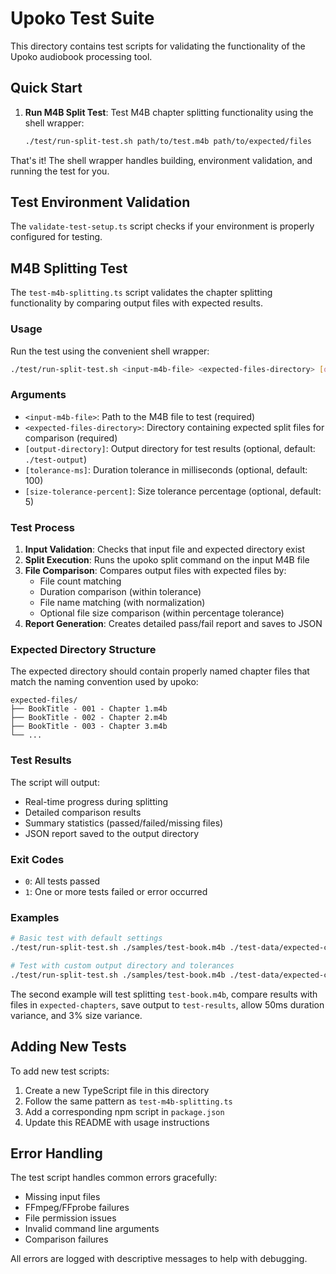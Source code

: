 # Upoko Test Suite

This directory contains test scripts for validating the functionality of the Upoko audiobook processing tool.

## Quick Start

1. **Run M4B Split Test**: Test M4B chapter splitting functionality using the shell wrapper:
   ```bash
   ./test/run-split-test.sh path/to/test.m4b path/to/expected/files
   ```

That's it! The shell wrapper handles building, environment validation, and running the test for you.

## Test Environment Validation

The `validate-test-setup.ts` script checks if your environment is properly configured for testing.

## M4B Splitting Test

The `test-m4b-splitting.ts` script validates the chapter splitting functionality by comparing output files with expected results.

### Usage

Run the test using the convenient shell wrapper:
```bash
./test/run-split-test.sh <input-m4b-file> <expected-files-directory> [output-directory] [tolerance-ms] [size-tolerance-percent]
```

### Arguments

- `<input-m4b-file>`: Path to the M4B file to test (required)
- `<expected-files-directory>`: Directory containing expected split files for comparison (required)
- `[output-directory]`: Output directory for test results (optional, default: `./test-output`)
- `[tolerance-ms]`: Duration tolerance in milliseconds (optional, default: 100)
- `[size-tolerance-percent]`: Size tolerance percentage (optional, default: 5)

### Test Process

1. **Input Validation**: Checks that input file and expected directory exist
2. **Split Execution**: Runs the upoko split command on the input M4B file
3. **File Comparison**: Compares output files with expected files by:
   - File count matching
   - Duration comparison (within tolerance)
   - File name matching (with normalization)
   - Optional file size comparison (within percentage tolerance)
4. **Report Generation**: Creates detailed pass/fail report and saves to JSON

### Expected Directory Structure

The expected directory should contain properly named chapter files that match the naming convention used by upoko:

```
expected-files/
├── BookTitle - 001 - Chapter 1.m4b
├── BookTitle - 002 - Chapter 2.m4b
├── BookTitle - 003 - Chapter 3.m4b
└── ...
```

### Test Results

The script will output:
- Real-time progress during splitting
- Detailed comparison results
- Summary statistics (passed/failed/missing files)
- JSON report saved to the output directory

### Exit Codes

- `0`: All tests passed
- `1`: One or more tests failed or error occurred

### Examples

```bash
# Basic test with default settings
./test/run-split-test.sh ./samples/test-book.m4b ./test-data/expected-chapters

# Test with custom output directory and tolerances
./test/run-split-test.sh ./samples/test-book.m4b ./test-data/expected-chapters ./test-results 50 3
```

The second example will test splitting `test-book.m4b`, compare results with files in `expected-chapters`, save output to `test-results`, allow 50ms duration variance, and 3% size variance.

## Adding New Tests

To add new test scripts:

1. Create a new TypeScript file in this directory
2. Follow the same pattern as `test-m4b-splitting.ts`
3. Add a corresponding npm script in `package.json`
4. Update this README with usage instructions

## Error Handling

The test script handles common errors gracefully:
- Missing input files
- FFmpeg/FFprobe failures
- File permission issues
- Invalid command line arguments
- Comparison failures

All errors are logged with descriptive messages to help with debugging.